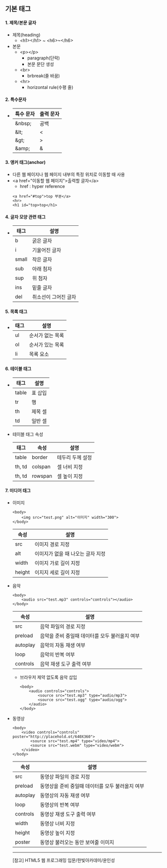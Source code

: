 ## 기본 태그

#### 1. 제목/본문 글자
- 제목(heading)
    - \<h1\>\</h1\> ~ \<h6\>~\</h6\> 
- 본문
    - \<p\>\</p\>
        - paragraph(단락)
        - 본문 문단 생성
    - \<br\>
        - brbreak(줄 바꿈)
    - \<hr\>
        - horizontal rule(수평 줄)

#### 2. 특수문자
- |특수 문자|출력 문자|
    |--------|--------|
    |\&nbsp;|공백|
    |\&lt;|<|
    |\&gt;|>|
    |\&amp;|&|

#### 3. 앵커 태그(anchor)
- 다른 웹 페이지나 웹 페이지 내부의 특정 위치로 이동할 때 사용
- \<a href="이동할 웹 페이지"\>출력할 글자\</a\>
    - href : hyper reference
    ```
    <a href="#top">top 부분</a>
    <hr>
    <h1 id="top>top</h1>
    ```

#### 4. 글자 모양 관련 태그
    
- |태그|설명|
    |---|----|
    |b|굵은 글자|
    |i|기울어진 글자|
    |small|작은 글자|
    |sub|아래 첨자|
    |sup|위 첨자|
    |ins|밑줄 글자|
    |del|취소선이 그어진 글자|

#### 5. 목록 태그
- |태그|설명|
    |---|----|
    |ul|순서가 없는 목록|
    |ol|순서가 있는 목록|
    |li|목록 요소|

#### 6. 테이블 태그
- |태그|설명|
    |----|----|
    |table|표 삽입|
    |tr|행|
    |th|제목 셀|
    |td|일반 셀|
- 테이블 태그 속성

    |태그|속성|설명|
    |---|---|---|
    |table|border|테두리 두께 설정|
    |th, td|colspan|셀 너비 지정|
    |th, td|rowspan|셀 높이 지정|

#### 7. 미디어 태그
- 이미지
    ```
    <body>
        <img src="test.png" alt="이미지" width="300">
    </body>
    ```
    |속성|설명|
    |---|----|
    |src|이미지 경로 지정|
    |alt|이미지가 없을 때 나오는 글자 지정|
    |width|이미지 가로 길이 지정|
    |height|이지지 세로 길이 지정|

- 음악
    ```
    <body>
        <audio src="test.mp3" controls="controls"></audio>
    </body>
    ```
    |속성|설명|
    |----|----|
    |src|음악 파일의 경로 지정|
    |preload|음악을 준비 중일때 데이터를 모두 불러올지 여부|
    |autoplay|음악의 자동 재생 여부|
    |loop|음악의 반복 여부|
    |controls|음악 재생 도구 출력 여부|

    - 브라우저 제약 없도록 음악 삽입
        ```
        <body>
            <audio controls="controls">
                <source src="test.mp3" type="audio/mp3">
                <source src="test.ogg" type="audio/ogg">
            </audio>
        </body>
        ```

- 동영상
    ```
    <body>
        <video controls="controls" poster="http://placehold.ot/640X360">
            <source src="test.mp4" type="video/mp4">
            <source src="test.webm" type="video/webm">
        </video>
    </body>
    ```
    |속성|설명|
    |----|----|
    |src|동영상 파일의 경로 지정|
    |preload|동영상을 준비 중일때 데이터를 모두 불러올지 여부|
    |autoplay|동영상의 자동 재생 여부|
    |loop|동영상의 반복 여부|
    |controls|동영상 재생 도구 출력 여부|
    |width|동영상 너비 지정|
    |height|동영상 높이 지정|
    |poster|동영상 불러오는 동안 보여줄 이미지|

    * * *
    [참고] HTML5 웹 프로그래밍 입문/한빛아카데미/윤인성